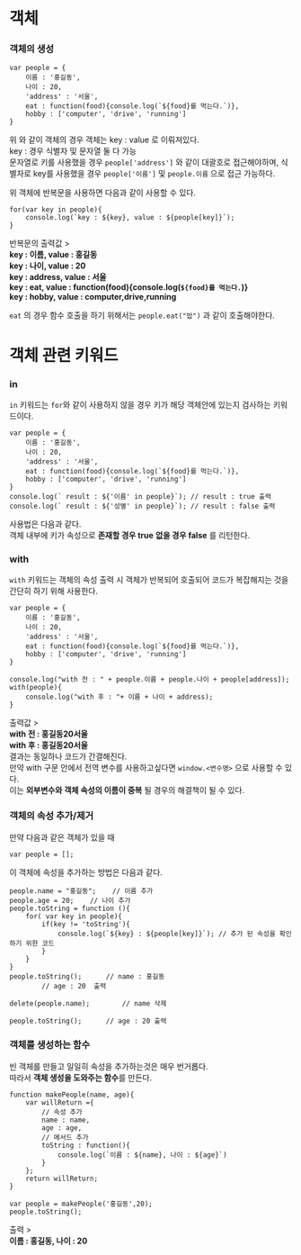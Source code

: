 # 객체

### 객체의 생성
```
var people = {
	이름 : '홍길동',
	나이 : 20,
	'address' : '서울',
	eat : function(food){console.log(`${food}를 먹는다.`)},
	hobby : ['computer', 'drive', 'running']
}
```
위 와 같이 객체의 경우 객체는 key : value  로 이뤄져있다.  
key : 경우 식별자 및 문자열 둘 다 가능  
문자열로 키를 사용했을 경우 `people['address']` 와 같이 대괄호로 접근해야하며, 식별자로 key를 사용했을 경우 `people['이름']` 및 `people.이름` 으로 접근 가능하다.  

위 객체에 반복문을 사용하면 다음과 같이 사용할 수 있다.
```
for(var key in people){
	console.log(`key : ${key}, value : ${people[key]}`);
}
```
반복문의 출력값 >  
**key : 이름, value : 홍길동  
key : 나이, value : 20  
key : address, value : 서울  
key : eat, value : function(food){console.log(`${food}를 먹는다.`)}  
key : hobby, value : computer,drive,running**  

`eat` 의 경우 함수 호출을 하기 위해서는 `people.eat("밥")` 과 같이 호출해야한다.  

# 객체 관련 키워드

### in
`in` 키워드는 `for`와  같이 사용하지 않을 경우 키가 해당 객체안에 있는지 검사하는 키워드이다.  

```
var people = {
	이름 : '홍길동',
	나이 : 20,
	'address' : '서울',
	eat : function(food){console.log(`${food}를 먹는다.`)},
	hobby : ['computer', 'drive', 'running']
}
console.log(` result : ${'이름' in people}`); // result : true 출력 
console.log(` result : ${'성별' in people}`); // result : false 출력
```
사용법은 다음과 같다.  
객체 내부에 키가 속성으로 **존재할 경우 true** **없을 경우 false** 를 리턴한다.  

### with 
`with` 키워드는 객체의 속성 출력 시 객체가 반복되어 호출되어 코드가 복잡해지는 것을 간단히 하기 위해 사용한다.
```
var people = {
	이름 : '홍길동',
	나이 : 20,
	'address' : '서울',
	eat : function(food){console.log(`${food}를 먹는다.`)},
	hobby : ['computer', 'drive', 'running']
}

console.log("with 전 : " + people.이름 + people.나이 + people[address]);
with(people){
	console.log("with 후 : "+ 이름 + 나이 + address);
}
```

출력값 >  
**with 전 : 홍길동20서울  
with 후 : 홍길동20서울**   
결과는 동일하나 코드가 간결해진다.  
만약 with 구문 안에서 전역 변수를 사용하고싶다면 `window.<변수명>` 으로 사용할 수 있다.  
이는 **외부변수와 객체 속성의 이름이 중복** 될 경우의 해결책이 될 수 있다.  

### 객체의 속성 추가/제거
만약 다음과 같은 객체가 있을 때  
```
var people = [];
```
이 객체에 속성을 추가하는 방법은 다음과 같다.   
```
people.name = "홍길동"; 	// 이름 추가
people.age = 20;	// 나이 추가
people.toString = function (){
	for( var key in people){
		if(key != 'toString'){
			console.log(`${key} : ${people[key]}`); // 추가 된 속성을 확인하기 위한 코드
		}
	}
}
people.toString(); 		// name : 홍길동 
		// age : 20  출력

delete(people.name);		// name 삭제

people.toString();		// age : 20 출력
```
### 객체를 생성하는 함수

빈 객체를 만들고 일일히 속성을 추가하는것은 매우 번거롭다.  
따라서 **객체 생성을 도와주는 함수**를 만든다.  
```
function makePeople(name, age){
	var willReturn ={
		// 속성 추가
		name : name,
		age : age,
		// 메서드 추가
		toString : function(){
			console.log(`이름 : ${name}, 나이 : ${age}`)
		}
	};
	return willReturn;
}

var people = makePeople('홍길동',20);
people.toString();
```
출력 >  
**이름 : 홍길동, 나이 : 20**

